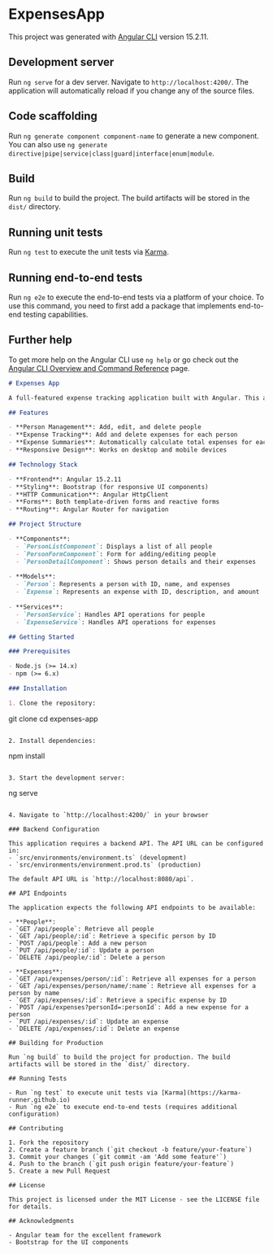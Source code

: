 # ExpensesApp

This project was generated with [Angular CLI](https://github.com/angular/angular-cli) version 15.2.11.

## Development server

Run `ng serve` for a dev server. Navigate to `http://localhost:4200/`. The application will automatically reload if you change any of the source files.

## Code scaffolding

Run `ng generate component component-name` to generate a new component. You can also use `ng generate directive|pipe|service|class|guard|interface|enum|module`.

## Build

Run `ng build` to build the project. The build artifacts will be stored in the `dist/` directory.

## Running unit tests

Run `ng test` to execute the unit tests via [Karma](https://karma-runner.github.io).

## Running end-to-end tests

Run `ng e2e` to execute the end-to-end tests via a platform of your choice. To use this command, you need to first add a package that implements end-to-end testing capabilities.

## Further help

To get more help on the Angular CLI use `ng help` or go check out the [Angular CLI Overview and Command Reference](https://angular.io/cli) page.



```markdown
# Expenses App

A full-featured expense tracking application built with Angular. This application allows users to manage people and their associated expenses, providing a simple and intuitive interface for expense tracking.

## Features

- **Person Management**: Add, edit, and delete people
- **Expense Tracking**: Add and delete expenses for each person
- **Expense Summaries**: Automatically calculate total expenses for each person
- **Responsive Design**: Works on desktop and mobile devices

## Technology Stack

- **Frontend**: Angular 15.2.11
- **Styling**: Bootstrap (for responsive UI components)
- **HTTP Communication**: Angular HttpClient
- **Forms**: Both template-driven forms and reactive forms
- **Routing**: Angular Router for navigation

## Project Structure

- **Components**:
  - `PersonListComponent`: Displays a list of all people
  - `PersonFormComponent`: Form for adding/editing people
  - `PersonDetailComponent`: Shows person details and their expenses
  
- **Models**:
  - `Person`: Represents a person with ID, name, and expenses
  - `Expense`: Represents an expense with ID, description, and amount
  
- **Services**:
  - `PersonService`: Handles API operations for people
  - `ExpenseService`: Handles API operations for expenses

## Getting Started

### Prerequisites

- Node.js (>= 14.x)
- npm (>= 6.x)

### Installation

1. Clone the repository:
   ```
   git clone <repository-url>
   cd expenses-app
   ```

2. Install dependencies:
   ```
   npm install
   ```

3. Start the development server:
   ```
   ng serve
   ```

4. Navigate to `http://localhost:4200/` in your browser

### Backend Configuration

This application requires a backend API. The API URL can be configured in:
- `src/environments/environment.ts` (development)
- `src/environments/environment.prod.ts` (production)

The default API URL is `http://localhost:8080/api`.

## API Endpoints

The application expects the following API endpoints to be available:

- **People**:
  - `GET /api/people`: Retrieve all people
  - `GET /api/people/:id`: Retrieve a specific person by ID
  - `POST /api/people`: Add a new person
  - `PUT /api/people/:id`: Update a person
  - `DELETE /api/people/:id`: Delete a person

- **Expenses**:
  - `GET /api/expenses/person/:id`: Retrieve all expenses for a person
  - `GET /api/expenses/person/name/:name`: Retrieve all expenses for a person by name
  - `GET /api/expenses/:id`: Retrieve a specific expense by ID
  - `POST /api/expenses?personId=:personId`: Add a new expense for a person
  - `PUT /api/expenses/:id`: Update an expense
  - `DELETE /api/expenses/:id`: Delete an expense

## Building for Production

Run `ng build` to build the project for production. The build artifacts will be stored in the `dist/` directory.

## Running Tests

- Run `ng test` to execute unit tests via [Karma](https://karma-runner.github.io)
- Run `ng e2e` to execute end-to-end tests (requires additional configuration)

## Contributing

1. Fork the repository
2. Create a feature branch (`git checkout -b feature/your-feature`)
3. Commit your changes (`git commit -am 'Add some feature'`)
4. Push to the branch (`git push origin feature/your-feature`)
5. Create a new Pull Request

## License

This project is licensed under the MIT License - see the LICENSE file for details.

## Acknowledgments

- Angular team for the excellent framework
- Bootstrap for the UI components
```
